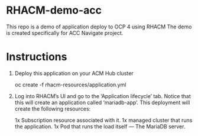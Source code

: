# RHACM-demo-acc
This repo is a demo of application deploy to OCP 4 using RHACM
The demo is created specifically for ACC Navigate project.

# Instructions

1. Deploy this application on your ACM Hub cluster
   
   oc create -f rhacm-resources/application.yml

2.  Log into RHACM’s UI and go to the ‘Application lifecycle’ tab. 
    Notice that this will create an  application called ‘mariadb-app’. 
    This deployment will create the following resources:
    
    1x Subscription resource associated with it.
    1x managed cluster that runs the application.
    1x Pod that runs the load itself — The MariaDB server.
